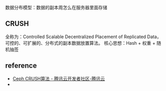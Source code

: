 数据分布模型：数据的副本周怎么在服务器里面存储


## CRUSH
全称为：Controlled Scalable Decentralized Placement of Replicated Data，可控的、可扩展的、分布式的副本数据放置算法。
核心思想：Hash + 权重 + 随机抽签

## reference
 
- [Ceph CRUSH算法 - 腾讯云开发者社区-腾讯云](https://cloud.tencent.com/developer/article/1664645)
- 
